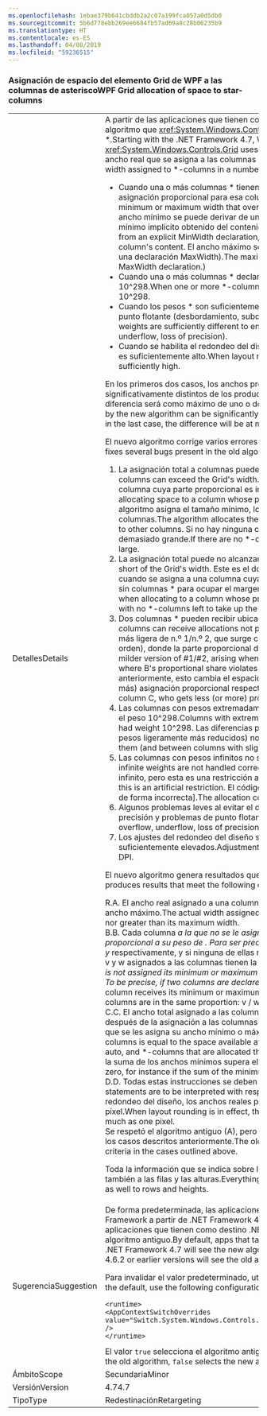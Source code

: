 ```yaml
---
ms.openlocfilehash: 1ebae379b641cbddb2a2c07a199fca057a0d5db0
ms.sourcegitcommit: 5b6d778ebb269ee6684fb57ad69a8c28b06235b9
ms.translationtype: HT
ms.contentlocale: es-ES
ms.lasthandoff: 04/08/2019
ms.locfileid: "59236515"
---
```

### <a name="wpf-grid-allocation-of-space-to-star-columns"></a><span data-ttu-id="3b705-101">Asignación de espacio del elemento Grid de WPF a las columnas de asterisco</span><span class="sxs-lookup"><span data-stu-id="3b705-101">WPF Grid allocation of space to star-columns</span></span>

|   |   |
|---|---|
|<span data-ttu-id="3b705-102">Detalles</span><span class="sxs-lookup"><span data-stu-id="3b705-102">Details</span></span>|<span data-ttu-id="3b705-103">A partir de las aplicaciones que tienen como destino .NET Framework 4.7, WPF reemplaza el algoritmo que <xref:System.Windows.Controls.Grid> usa para asignar espacio a las columnas \*.</span><span class="sxs-lookup"><span data-stu-id="3b705-103">Starting with the .NET Framework 4.7, WPF replaces the algorithm that <xref:System.Windows.Controls.Grid> uses to allocate space to \*-columns.</span></span> <span data-ttu-id="3b705-104">Esto cambiará el ancho real que se asigna a las columnas \* en una serie de casos:</span><span class="sxs-lookup"><span data-stu-id="3b705-104">This will change the actual width assigned to \*-columns in a number of cases:</span></span><ul><li><span data-ttu-id="3b705-105">Cuando una o más columnas \* tienen un ancho mínimo o máximo que invalida la asignación proporcional para esa columna.</span><span class="sxs-lookup"><span data-stu-id="3b705-105">When one or more \*-columns also have a minimum or maximum width that overrides the proportional allocation for that column.</span></span> <span data-ttu-id="3b705-106">(El ancho mínimo se puede derivar de una declaración MinWidth explícita, o bien de un mínimo implícito obtenido del contenido de la columna.</span><span class="sxs-lookup"><span data-stu-id="3b705-106">(The minimum width can derive from an explicit MinWidth declaration, or from an implicit minimum obtained from the column's content.</span></span> <span data-ttu-id="3b705-107">El ancho máximo solo se puede definir de forma explícita, a partir de una declaración MaxWidth).</span><span class="sxs-lookup"><span data-stu-id="3b705-107">The maximum width can only be defined explicitly, from a MaxWidth declaration.)</span></span></li><li><span data-ttu-id="3b705-108">Cuando una o más columnas \* declaran un peso \* extremadamente grande, superior a 10^298.</span><span class="sxs-lookup"><span data-stu-id="3b705-108">When one or more \*-columns declare an extremely large \*-weight, greater than 10^298.</span></span></li><li><span data-ttu-id="3b705-109">Cuando los pesos \* son suficientemente distintos como para detectar una inestabilidad de punto flotante (desbordamiento, subdesbordamiento y pérdida de precisión).</span><span class="sxs-lookup"><span data-stu-id="3b705-109">When the \*-weights are sufficiently different to encounter floating-point instability (overflow, underflow, loss of precision).</span></span></li><li><span data-ttu-id="3b705-110">Cuando se habilita el redondeo del diseño, y el punto por pulgada de visualización efectivo es suficientemente alto.</span><span class="sxs-lookup"><span data-stu-id="3b705-110">When layout rounding is enabled, and the effective display DPI is sufficiently high.</span></span></li></ul><span data-ttu-id="3b705-111">En los primeros dos casos, los anchos producidos por el nuevo algoritmo pueden ser significativamente distintos de los producidos por el algoritmo antiguo; en el último caso, la diferencia será como máximo de uno o dos píxeles.</span><span class="sxs-lookup"><span data-stu-id="3b705-111">In the first two cases, the widths produced by the new algorithm can be significantly different from those produced by the old algorithm; in the last case, the difference will be at most one or two pixels.</span></span><p/><span data-ttu-id="3b705-112">El nuevo algoritmo corrige varios errores presentes en el algoritmo antiguo:</span><span class="sxs-lookup"><span data-stu-id="3b705-112">The new algorithm fixes several bugs present in the old algorithm:</span></span><ol><li><span data-ttu-id="3b705-113">La asignación total a columnas puede superar el ancho de la cuadrícula.</span><span class="sxs-lookup"><span data-stu-id="3b705-113">Total allocation to columns can exceed the Grid's width.</span></span> <span data-ttu-id="3b705-114">Esto puede ocurrir cuando se asigna espacio a una columna cuya parte proporcional es inferior a su tamaño mínimo.</span><span class="sxs-lookup"><span data-stu-id="3b705-114">This can occur when allocating space to a column whose proportional share is less than its minimum size.</span></span> <span data-ttu-id="3b705-115">El algoritmo asigna el tamaño mínimo, lo que disminuye el espacio disponible para otras columnas.</span><span class="sxs-lookup"><span data-stu-id="3b705-115">The algorithm allocates the minimum size, which decreases the space available to other columns.</span></span> <span data-ttu-id="3b705-116">Si no hay ninguna columna \* que asignar, la asignación total será demasiado grande.</span><span class="sxs-lookup"><span data-stu-id="3b705-116">If there are no \*-columns left to allocate, the total allocation will be too large.</span></span></li><li><span data-ttu-id="3b705-117">La asignación total puede no alcanzar el ancho de la cuadrícula.</span><span class="sxs-lookup"><span data-stu-id="3b705-117">Total allocation can fall short of the Grid's width.</span></span> <span data-ttu-id="3b705-118">Este es el doble problema que presenta el n.º 1, que surge cuando se asigna a una columna cuya parte proporcional es superior al tamaño máximo, sin columnas \* para ocupar el margen de demora.</span><span class="sxs-lookup"><span data-stu-id="3b705-118">This is the dual problem to #1, arising when allocating to a column whose proportional share is greater than its maximum size, with no \*-columns left to take up the slack.</span></span></li><li><span data-ttu-id="3b705-119">Dos columnas \* pueden recibir ubicaciones no proporcionales a sus pesos de \*.</span><span class="sxs-lookup"><span data-stu-id="3b705-119">Two \*-columns can receive allocations not proportional to their \*-weights.</span></span> <span data-ttu-id="3b705-120">Esta es una versión más ligera de n.º 1/n.º 2, que surge cuando se asigna a las columnas \* A, B y C (en ese orden), donde la parte proporcional de B infringe la limitación mínima o máxima.</span><span class="sxs-lookup"><span data-stu-id="3b705-120">This is a milder version of #1/#2, arising when allocating to \*-columns A, B, and C (in that order), where B's proportional share violates its min (or max) constraint.</span></span> <span data-ttu-id="3b705-121">Como ocurría anteriormente, esto cambia el espacio disponible en la columna C, que obtiene menos (o más) asignación proporcional respecto a A.</span><span class="sxs-lookup"><span data-stu-id="3b705-121">As above, this changes the space available to column C, who gets less (or more) proportional allocation than A did,</span></span></li><li><span data-ttu-id="3b705-122">Las columnas con pesos extremadamente grandes (&gt; 10^298) se tratan como si tuvieran el peso 10^298.</span><span class="sxs-lookup"><span data-stu-id="3b705-122">Columns with extremely large weights (&gt; 10^298) are all treated as if they had weight 10^298.</span></span> <span data-ttu-id="3b705-123">Las diferencias proporcionales entre ellas (y entre columnas con pesos ligeramente más reducidos) no se han respetado.</span><span class="sxs-lookup"><span data-stu-id="3b705-123">Proportional differences between them (and between columns with slightly smaller weights) are not honored.</span></span></li><li><span data-ttu-id="3b705-124">Las columnas con pesos infinitos no se han administrado correctamente.</span><span class="sxs-lookup"><span data-stu-id="3b705-124">Columns with infinite weights are not handled correctly.</span></span> <span data-ttu-id="3b705-125">[De hecho, no puede establecer un peso en infinito, pero esta es una restricción artificial.</span><span class="sxs-lookup"><span data-stu-id="3b705-125">[Actually you can't set a weight to Infinity, but this is an artificial restriction.</span></span> <span data-ttu-id="3b705-126">El código de ubicación estaba intentando administrarlo, pero de forma incorrecta].</span><span class="sxs-lookup"><span data-stu-id="3b705-126">The allocation code was trying to handle it, but doing a bad job.]</span></span></li><li><span data-ttu-id="3b705-127">Algunos problemas leves al evitar el desbordamiento, el subdesbordamiento, la pérdida de precisión y problemas de punto flotante similares.</span><span class="sxs-lookup"><span data-stu-id="3b705-127">Several minor problems while avoiding overflow, underflow, loss of precision and similar floating-point issues.</span></span></li><li><span data-ttu-id="3b705-128">Los ajustes del redondeo del diseño son incorrectos en los puntos por pulgada suficientemente elevados.</span><span class="sxs-lookup"><span data-stu-id="3b705-128">Adjustments for layout rounding are incorrect at sufficiently high DPI.</span></span></li></ol><span data-ttu-id="3b705-129">El nuevo algoritmo genera resultados que cumplen los siguientes criterios:</span><span class="sxs-lookup"><span data-stu-id="3b705-129">The new algorithm produces results that meet the following criteria:</span></span><p/><span data-ttu-id="3b705-130">R.</span><span class="sxs-lookup"><span data-stu-id="3b705-130">A.</span></span> <span data-ttu-id="3b705-131">El ancho real asignado a una columna \* nunca es inferior al ancho mínimo ni superior al ancho máximo.</span><span class="sxs-lookup"><span data-stu-id="3b705-131">The actual width assigned to a \*-column is never less than its minimum width nor greater than its maximum width.</span></span><br/><span data-ttu-id="3b705-132">B.</span><span class="sxs-lookup"><span data-stu-id="3b705-132">B.</span></span> <span data-ttu-id="3b705-133">Cada columna  <em>a la que no se le asigne su ancho mínimo o máximo, se le asigna un ancho proporcional a su peso de <em>. Para ser precisos, si dos columnas se declaran con un ancho x</em> e y</em> respectivamente, y si ninguna de ellas recibe su ancho mínimo o máximo, los anchos reales v y w asignados a las columnas tienen la misma proporción: v / w == x / y.</span><span class="sxs-lookup"><span data-stu-id="3b705-133">Each <em>-column that is not assigned its minimum or maximum width is assigned a width proportional to its <em>-weight. To be precise, if two columns are declared with width x</em> and y</em> respectively, and if neither column receives its minimum or maximum width, the actual widths v and w assigned to the columns are in the same proportion: v / w == x / y.</span></span><br/><span data-ttu-id="3b705-134">C.</span><span class="sxs-lookup"><span data-stu-id="3b705-134">C.</span></span> <span data-ttu-id="3b705-135">El ancho total asignado a las columnas \* &quot;proporcionales&quot; es igual al espacio disponible después de la asignación a las columnas restringidas (columnas fijas, automáticas y \* a las que se les asigna su ancho mínimo o máximo).</span><span class="sxs-lookup"><span data-stu-id="3b705-135">The total width allocated to &quot;proportional&quot; \*-columns is equal to the space available after allocating to the constrained columns (fixed, auto, and \*-columns that are allocated their min or max width).</span></span> <span data-ttu-id="3b705-136">Debe ser cero, por ejemplo si la suma de los anchos mínimos supera el ancho disponible de la cuadrícula.</span><span class="sxs-lookup"><span data-stu-id="3b705-136">This might be zero, for instance if the sum of the minimum widths exceeds the Grid's available width.</span></span><br/><span data-ttu-id="3b705-137">D.</span><span class="sxs-lookup"><span data-stu-id="3b705-137">D.</span></span> <span data-ttu-id="3b705-138">Todas estas instrucciones se deben interpretar en relación con el diseño &quot;ideal&quot;.</span><span class="sxs-lookup"><span data-stu-id="3b705-138">All these statements are to be interpreted with respect to the &quot;ideal&quot; layout.</span></span> <span data-ttu-id="3b705-139">Cuando se aplica el redondeo del diseño, los anchos reales pueden diferir de los ideales como máximo un píxel.</span><span class="sxs-lookup"><span data-stu-id="3b705-139">When layout rounding is in effect, the actual widths can differ from the ideal widths by as much as one pixel.</span></span><br/><span data-ttu-id="3b705-140">Se respetó el algoritmo antiguo (A), pero se produjo un error al respetar los demás criterios en los casos descritos anteriormente.</span><span class="sxs-lookup"><span data-stu-id="3b705-140">The old algorithm honored (A) but failed to honor the other criteria in the cases outlined above.</span></span><p/><span data-ttu-id="3b705-141">Toda la información que se indica sobre las columnas y los anchos en este artículo se aplica también a las filas y las alturas.</span><span class="sxs-lookup"><span data-stu-id="3b705-141">Everything said about columns and widths in this article applies as well to rows and heights.</span></span>|
|<span data-ttu-id="3b705-142">Sugerencia</span><span class="sxs-lookup"><span data-stu-id="3b705-142">Suggestion</span></span>|<span data-ttu-id="3b705-143">De forma predeterminada, las aplicaciones que tienen como destino versiones de .NET Framework a partir de .NET Framework 4.7 verán el algoritmo nuevo, mientras que las aplicaciones que tienen como destino .NET Framework 4.6.2 o versiones anteriores verán el algoritmo antiguo.</span><span class="sxs-lookup"><span data-stu-id="3b705-143">By default, apps that target versions of the .NET Framework starting with the .NET Framework 4.7 will see the new algorithm, while apps that target the .NET Framework 4.6.2 or earlier versions will see the old algorithm.</span></span><p/><span data-ttu-id="3b705-144">Para invalidar el valor predeterminado, utilice el siguiente ajuste de configuración:</span><span class="sxs-lookup"><span data-stu-id="3b705-144">To override the default, use the following configuration setting:</span></span><pre><code class="lang-xml">&lt;runtime&gt;&#13;&#10;&lt;AppContextSwitchOverrides value=&quot;Switch.System.Windows.Controls.Grid.StarDefinitionsCanExceedAvailableSpace=true&quot; /&gt;&#13;&#10;&lt;/runtime&gt;&#13;&#10;</code></pre><span data-ttu-id="3b705-145">El valor <code>true</code> selecciona el algoritmo antiguo y el valor <code>false</code> el nuevo.</span><span class="sxs-lookup"><span data-stu-id="3b705-145">The value <code>true</code> selects the old algorithm, <code>false</code> selects the new algorithm.</span></span>|
|<span data-ttu-id="3b705-146">Ámbito</span><span class="sxs-lookup"><span data-stu-id="3b705-146">Scope</span></span>|<span data-ttu-id="3b705-147">Secundaria</span><span class="sxs-lookup"><span data-stu-id="3b705-147">Minor</span></span>|
|<span data-ttu-id="3b705-148">Versión</span><span class="sxs-lookup"><span data-stu-id="3b705-148">Version</span></span>|<span data-ttu-id="3b705-149">4.7</span><span class="sxs-lookup"><span data-stu-id="3b705-149">4.7</span></span>|
|<span data-ttu-id="3b705-150">Tipo</span><span class="sxs-lookup"><span data-stu-id="3b705-150">Type</span></span>|<span data-ttu-id="3b705-151">Redestinación</span><span class="sxs-lookup"><span data-stu-id="3b705-151">Retargeting</span></span>|
